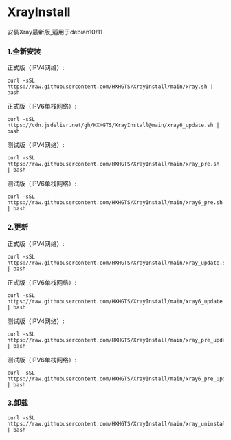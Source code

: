 # XrayInstall

安装Xray最新版,适用于debian10/11

### 1.全新安装

正式版（IPV4网络）:

```
curl -sSL https://raw.githubusercontent.com/HXHGTS/XrayInstall/main/xray.sh | bash
```

正式版（IPV6单栈网络）:

```
curl -sSL https://cdn.jsdelivr.net/gh/HXHGTS/XrayInstall@main/xray6_update.sh | bash
```

测试版（IPV4网络）:

```
curl -sSL https://raw.githubusercontent.com/HXHGTS/XrayInstall/main/xray_pre.sh | bash
```

测试版（IPV6单栈网络）:

```
curl -sSL https://raw.githubusercontent.com/HXHGTS/XrayInstall/main/xray6_pre.sh | bash
```

### 2.更新

正式版（IPV4网络）:

```
curl -sSL https://raw.githubusercontent.com/HXHGTS/XrayInstall/main/xray_update.sh | bash
```

正式版（IPV6单栈网络）:

```
curl -sSL https://raw.githubusercontent.com/HXHGTS/XrayInstall/main/xray6_update.sh | bash
```

测试版（IPV4网络）:

```
curl -sSL https://raw.githubusercontent.com/HXHGTS/XrayInstall/main/xray_pre_update.sh | bash
```

测试版（IPV6单栈网络）:

```
curl -sSL https://raw.githubusercontent.com/HXHGTS/XrayInstall/main/xray6_pre_update.sh | bash
```

### 3.卸载

```
curl -sSL https://raw.githubusercontent.com/HXHGTS/XrayInstall/main/xray_uninstall.sh | bash
```
